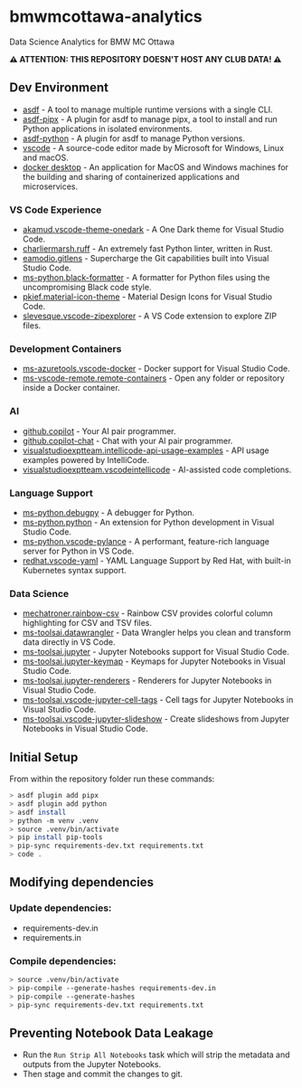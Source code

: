 # bmwmcottawa-analytics
Data Science Analytics for BMW MC Ottawa

**⚠️ ATTENTION: THIS REPOSITORY DOESN'T HOST ANY CLUB DATA! ⚠️**

## Dev Environment

- [asdf](https://asdf-vm.com/) - A tool to manage multiple runtime versions with a single CLI.
- [asdf-pipx](https://github.com/yozachar/asdf-pipx) - A plugin for asdf to manage pipx, a tool to install and run Python applications in isolated environments.
- [asdf-python](https://github.com/danhper/asdf-python) - A plugin for asdf to manage Python versions.
- [vscode](https://code.visualstudio.com/) - A source-code editor made by Microsoft for Windows, Linux and macOS.
- [docker desktop](https://www.docker.com/products/docker-desktop) - An application for MacOS and Windows machines for the building and sharing of containerized applications and microservices.

### VS Code Experience
- [akamud.vscode-theme-onedark](https://marketplace.visualstudio.com/items?itemName=akamud.vscode-theme-onedark) - A One Dark theme for Visual Studio Code.
- [charliermarsh.ruff](https://marketplace.visualstudio.com/items?itemName=charliermarsh.ruff) - An extremely fast Python linter, written in Rust.
- [eamodio.gitlens](https://marketplace.visualstudio.com/items?itemName=eamodio.gitlens) - Supercharge the Git capabilities built into Visual Studio Code.
- [ms-python.black-formatter](https://marketplace.visualstudio.com/items?itemName=ms-python.black-formatter) - A formatter for Python files using the uncompromising Black code style.
- [pkief.material-icon-theme](https://marketplace.visualstudio.com/items?itemName=PKief.material-icon-theme) - Material Design Icons for Visual Studio Code.
- [slevesque.vscode-zipexplorer](https://marketplace.visualstudio.com/items?itemName=slevesque.vscode-zipexplorer) - A VS Code extension to explore ZIP files.

### Development Containers
- [ms-azuretools.vscode-docker](https://marketplace.visualstudio.com/items?itemName=ms-azuretools.vscode-docker) - Docker support for Visual Studio Code.
- [ms-vscode-remote.remote-containers](https://marketplace.visualstudio.com/items?itemName=ms-vscode-remote.remote-containers) - Open any folder or repository inside a Docker container.

### AI
- [github.copilot](https://marketplace.visualstudio.com/items?itemName=GitHub.copilot) - Your AI pair programmer.
- [github.copilot-chat](https://marketplace.visualstudio.com/items?itemName=GitHub.copilot-chat) - Chat with your AI pair programmer.
- [visualstudioexptteam.intellicode-api-usage-examples](https://marketplace.visualstudio.com/items?itemName=VisualStudioExptTeam.intellicode-api-usage-examples) - API usage examples powered by IntelliCode.
- [visualstudioexptteam.vscodeintellicode](https://marketplace.visualstudio.com/items?itemName=VisualStudioExptTeam.vscodeintellicode) - AI-assisted code completions.

### Language Support
- [ms-python.debugpy](https://marketplace.visualstudio.com/items?itemName=ms-python.debugpy) - A debugger for Python.
- [ms-python.python](https://marketplace.visualstudio.com/items?itemName=ms-python.python) - An extension for Python development in Visual Studio Code.
- [ms-python.vscode-pylance](https://marketplace.visualstudio.com/items?itemName=ms-python.vscode-pylance) - A performant, feature-rich language server for Python in VS Code.
- [redhat.vscode-yaml](https://marketplace.visualstudio.com/items?itemName=redhat.vscode-yaml) - YAML Language Support by Red Hat, with built-in Kubernetes syntax support.

### Data Science
- [mechatroner.rainbow-csv](https://marketplace.visualstudio.com/items?itemName=mechatroner.rainbow-csv) - Rainbow CSV provides colorful column highlighting for CSV and TSV files.
- [ms-toolsai.datawrangler](https://marketplace.visualstudio.com/items?itemName=ms-toolsai.datawrangler) - Data Wrangler helps you clean and transform data directly in VS Code.
- [ms-toolsai.jupyter](https://marketplace.visualstudio.com/items?itemName=ms-toolsai.jupyter) - Jupyter Notebooks support for Visual Studio Code.
- [ms-toolsai.jupyter-keymap](https://marketplace.visualstudio.com/items?itemName=ms-toolsai.jupyter-keymap) - Keymaps for Jupyter Notebooks in Visual Studio Code.
- [ms-toolsai.jupyter-renderers](https://marketplace.visualstudio.com/items?itemName=ms-toolsai.jupyter-renderers) - Renderers for Jupyter Notebooks in Visual Studio Code.
- [ms-toolsai.vscode-jupyter-cell-tags](https://marketplace.visualstudio.com/items?itemName=ms-toolsai.vscode-jupyter-cell-tags) - Cell tags for Jupyter Notebooks in Visual Studio Code.
- [ms-toolsai.vscode-jupyter-slideshow](https://marketplace.visualstudio.com/items?itemName=ms-toolsai.vscode-jupyter-slideshow) - Create slideshows from Jupyter Notebooks in Visual Studio Code.

## Initial Setup

From within the repository folder run these commands:

```zsh
> asdf plugin add pipx
> asdf plugin add python
> asdf install
> python -m venv .venv
> source .venv/bin/activate
> pip install pip-tools
> pip-sync requirements-dev.txt requirements.txt
> code .
```

## Modifying dependencies

### Update dependencies:

- requirements-dev.in
- requirements.in

### Compile dependencies:

```zsh
> source .venv/bin/activate
> pip-compile --generate-hashes requirements-dev.in
> pip-compile --generate-hashes
> pip-sync requirements-dev.txt requirements.txt
```

## Preventing Notebook Data Leakage

- Run the `Run Strip All Notebooks` task which will strip the metadata and outputs from the Jupyter Notebooks.
- Then stage and commit the changes to git.